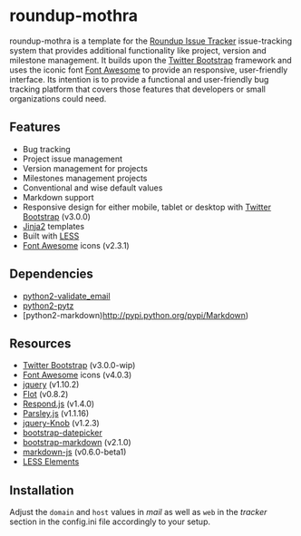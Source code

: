 roundup-mothra
==============

roundup-mothra is a template for the [Roundup Issue Tracker](http://www.roundup-tracker.org/) issue-tracking system that provides additional functionality like project, version and milestone management. It builds upon the [Twitter Bootstrap](http://twitter.github.io/bootstrap) framework and uses the iconic font [Font Awesome](http://fortawesome.github.io/Font-Awesome) to provide an responsive, user-friendly interface. Its intention is to provide a functional and user-friendly bug tracking platform that covers those features that developers or small organizations could need.

Features
--------

  * Bug tracking
  * Project issue management
  * Version management for projects
  * Milestones management projects
  * Conventional and wise default values
  * Markdown support
  * Responsive design for either mobile, tablet or desktop with [Twitter Bootstrap](http://twitter.github.io/bootstrap) (v3.0.0)
  * [Jinja2](http://jinja.pocoo.org/) templates
  * Built with [LESS](http://lesscss.org)
  * [Font Awesome](http://fortawesome.github.io/Font-Awesome) icons (v2.3.1)

Dependencies
------------

  * [python2-validate_email](http://pypi.python.org/pypi/validate_email)
  * [python2-pytz](http://pypi.python.org/pypi/pytz)
  * [python2-markdown)http://pypi.python.org/pypi/Markdown)

Resources
---------

  * [Twitter Bootstrap](http://twitter.github.io/bootstrap) (v3.0.0-wip)
  * [Font Awesome](http://fortawesome.github.io/Font-Awesome) icons (v4.0.3)
  * [jquery](http://jquery.com) (v1.10.2)
  * [Flot](http://www.flotcharts.org) (v0.8.2)
  * [Respond.js](https://github.com/scottjehl/Respond) (v1.4.0)
  * [Parsley.js](http://parsleyjs.org) (v1.1.16)
  * [jquery-Knob](http://github.com/aterrien/jQuery-Knob) (v1.2.3)
  * [bootstrap-datepicker](http://www.eyecon.ro/bootstrap-datepicker)
  * [bootstrap-markdown](http://toopay.github.io/bootstrap-markdown) (v2.1.0)
  * [markdown-js](http://github.com/evilstreak/markdown-js) (v0.6.0-beta1)
  * [LESS Elements](https://github.com/dmitryf/elements)

Installation
------------

Adjust the `domain` and `host` values in _mail_ as well as `web` in the
_tracker_ section in the config.ini file accordingly to your setup.
